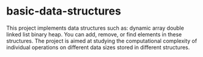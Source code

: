 # basic-data-structures
This project implements data structures such as:
  dynamic array
  double linked list
  binary heap. 
You can add, remove, or find elements in these structures. 
The project is aimed at studying the computational complexity of individual operations on different data sizes stored in different structures.
